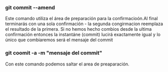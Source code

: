 ### git commit --amend
Este comando utiliza el área de preparación para la confirmacioón.Al final terminarás con una sola confirmación - la segunda congirmacion reemplaza el resultado de la primera.
Si no hemos hecho combios desde la ultima confirmación entonces la instantáne (commit) lucirá exactamente igual y lo único  que combiaremos será el mensaje del commit

### git coomit -a -m "mensaje del commit"
Con este comando podemos saltar el area de preaparación.